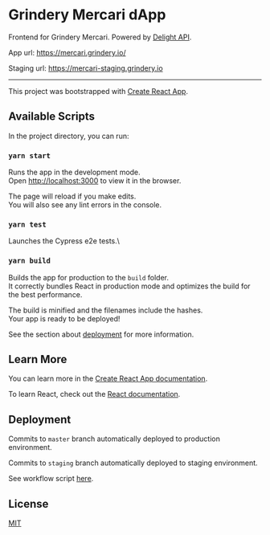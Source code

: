 # Grindery Mercari dApp

Frontend for Grindery Mercari. Powered by [Delight API](https://delight-api.grindery.org/).

App url: https://mercari.grindery.io/

Staging url: https://mercari-staging.grindery.io

---

This project was bootstrapped with [Create React App](https://github.com/facebook/create-react-app).

## Available Scripts

In the project directory, you can run:

### `yarn start`

Runs the app in the development mode.\
Open [http://localhost:3000](http://localhost:3000) to view it in the browser.

The page will reload if you make edits.\
You will also see any lint errors in the console.

### `yarn test`

Launches the Cypress e2e tests.\

### `yarn build`

Builds the app for production to the `build` folder.\
It correctly bundles React in production mode and optimizes the build for the best performance.

The build is minified and the filenames include the hashes.\
Your app is ready to be deployed!

See the section about [deployment](https://facebook.github.io/create-react-app/docs/deployment) for more information.

## Learn More

You can learn more in the [Create React App documentation](https://facebook.github.io/create-react-app/docs/getting-started).

To learn React, check out the [React documentation](https://reactjs.org/).

## Deployment

Commits to `master` branch automatically deployed to production environment.

Commits to `staging` branch automatically deployed to staging environment.

See workflow script [here](https://github.com/grindery-io/grindery-dex/blob/master/.github/workflows/main.yml).

## License

[MIT](https://github.com/grindery-io/grindery-dex/blob/master/LICENSE)
